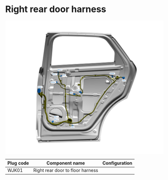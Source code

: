 # Right rear door harness

![](../res/5/G075150.svg)

| Plug code | Component name | Configuration |
| ----------- | ----------- | ----------- |
|WJK01|Right rear door to floor harness||
